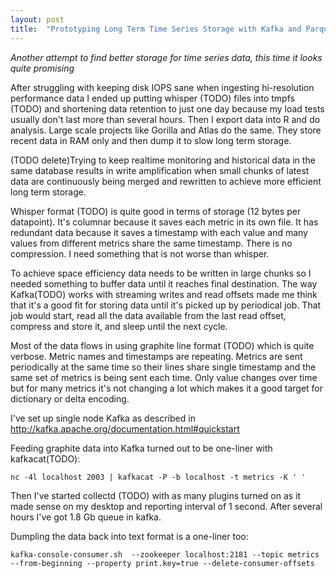 ```yaml
---
layout: post
title:  "Prototyping Long Term Time Series Storage with Kafka and Parquet"
---
```


_Another attempt to find better storage for time series data, this time it looks quite promising_

After struggling with keeping disk IOPS sane when ingesting hi-resolution performance data I ended up putting whisper (TODO) files into tmpfs (TODO) and shortening data retention to just one day because my load tests usually don't last more than several hours. Then I export data into R and do analysis. Large scale projects like Gorilla and Atlas do the same. They store recent data in RAM only and then dump it to slow long term storage.

(TODO delete)Trying to keep realtime monitoring and historical data in the same database results in write amplification when small chunks of latest data are continuously being merged and rewritten to achieve more efficient long term storage.

Whisper format (TODO) is quite good in terms of storage (12 bytes per datapoint). It's columnar because it saves each metric in its own file. It has redundant data because it saves a timestamp with each value and many values from different metrics share the same timestamp. There is no compression. I need something that is not worse than whisper.

To achieve space efficiency data needs to be written in large chunks so I needed something to buffer data until it reaches final destination. The way Kafka(TODO) works with streaming writes and read offsets made me think that it's a good fit for storing data until it's picked up by periodical job. That job would start, read all the data available from the last read offset, compress and store it, and sleep until the next cycle.

Most of the data flows in using graphite line format (TODO) which is quite verbose. Metric names and timestamps are repeating. Metrics are sent periodically at the same time so their lines share single timestamp and the same set of metrics is being sent each time. Only value changes over time but for many metrics it's not changing a lot which makes it a good target for dictionary or delta encoding.

I've set up single node Kafka as described in http://kafka.apache.org/documentation.html#quickstart

Feeding graphite data into Kafka turned out to be one-liner with kafkacat(TODO):

    nc -4l localhost 2003 | kafkacat -P -b localhost -t metrics -K ' '

Then I've started collectd (TODO) with as many plugins turned on as it made sense on my desktop and reporting interval of 1 second. After several hours I've got 1.8 Gb queue in kafka.

Dumpling the data back into text format is a one-liner too:

    kafka-console-consumer.sh  --zookeeper localhost:2181 --topic metrics --from-beginning --property print.key=true --delete-consumer-offsets
